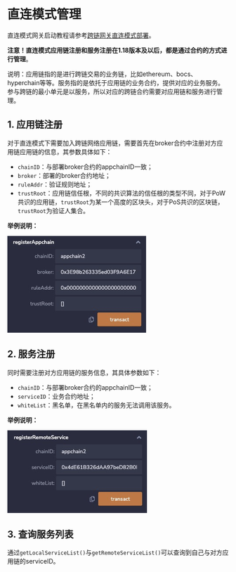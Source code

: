 # 直连模式管理
直连模式网关启动教程请参考[跨链网关直连模式部署](../../usage/direct_mode_pier/pier_direct_mode_deploy/)。

**注意！直连模式应用链注册和服务注册在1.18版本及以后，都是通过合约的方式进行管理**。

说明：应用链指的是进行跨链交易的业务链，比如ethereum、bocs、hyperchain等等。服务指的是依托于应用链的业务合约，提供对应的业务服务。参与跨链的最小单元是以服务，所以对应的跨链合约需要对应用链和服务进行管理。
## 1. 应用链注册
对于直连模式下需要加入跨链网络应用链，需要首先在broker合约中注册对方应用链应用链的信息，其参数具体如下：

- `chainID`：与部署broker合约的appchainID一致；
- `broker`：部署的broker合约地址；
- `ruleAddr`：验证规则地址；
- `trustRoot`：应用链信任根，不同的共识算法的信任根的类型不同，对于PoW共识的应用链，`trustRoot`为某一个高度的区块头，对于PoS共识的区块链，`trustRoot`为验证人集合。

**举例说明：**

![!](../../assets/direct4.png)

## 2. 服务注册
同时需要注册对方应用链的服务信息，其具体参数如下：

- `chainID`：与部署broker合约的appchainID一致；
- `serviceID`：业务合约地址；
- `whiteList`：黑名单，在黑名单内的服务无法调用该服务。

**举例说明：**

![!](../../assets/direct5.png)

## 3. 查询服务列表
通过`getLocalServiceList()`与`getRemoteServiceList()`可以查询到自己与对方应用链的serviceID。